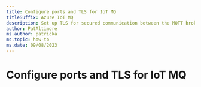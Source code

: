 ```yaml
---
title: Configure ports and TLS for IoT MQ
titleSuffix: Azure IoT MQ
description: Set up TLS for secured communication between the MQTT broker and client.
author: PatAltimore
ms.author: patricka
ms.topic: how-to
ms.date: 09/08/2023
---
```


# Configure ports and TLS for IoT MQ